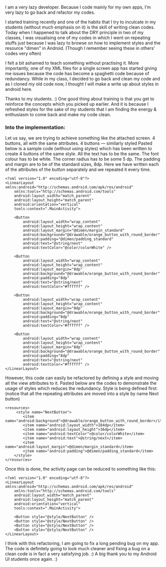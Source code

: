 I am a very lazy developer. Because I code mainly for my own apps, I’m very lazy to go back and refactor my codes.



I started training recently and one of the habits that I try to inculcate in my students (without much emphasis on it) is the skill of writing clean codes. Today when I happened to talk about the DRY principle in two of my classes, I was visualising one of my codes in which I went on repeating stuffs just because I was  lazy to browse on how to implement styles and the resource "dimen" in Android. (Though I remember seeing these in others’ codes very often)



I felt a bit ashamed to teach something without practising it. More importantly, one of my XML files for a single screen app has started giving me issues because the code has become a spaghetti code because of redundancy. While in my class, I decided to go back and clean my code and as I cloned my old code now, I thought I will make a write up about styles in android here.


Thanks to my students. :) One good thing about training is that you get to reinforce the concepts which you picked up earlier. And it is because I refreshed styles for the sake of my students that I am finding the energy & enthusiasm to come back and make my code clean.



### Into the implementation:
Let us say, we are trying to achieve something like the attached screen. 4 buttons, all with the same attributes. 4 buttons — similarly styled
Pasted below is a sample code (without using styles) which has been written to create 4 buttons of the same style. 
All the text has to be the same. The font colour has to be white. The corner radius has to be some 5 dp. 
The padding and margin are to be of the standard sizes, 8dp. Here we have written each of the attributes of the button separately and we repeated it every time.
```
<?xml version="1.0" encoding="utf-8"?>
<LinearLayout xmlns:android="http://schemas.android.com/apk/res/android"
    xmlns:tools="http://schemas.android.com/tools"
    android:layout_width="match_parent"
    android:layout_height="match_parent"
    android:orientation="vertical"
    tools:context=".MainActivity">

    <Button
        android:layout_width="wrap_content"
        android:layout_height="wrap_content"
        android:layout_margin="@dimen/margin_standard"
        android:background="@drawable/orange_button_with_round_border"
        android:padding="@dimen/padding_standard"
        android:text="@string/next"
        android:textColor="@color/colorWhite" />

    <Button
        android:layout_width="wrap_content"
        android:layout_height="wrap_content"
        android:layout_margin="8dp"
        android:background="@drawable/orange_button_with_round_border"
        android:padding="8dp"
        android:text="@string/next"
        android:textColor="#ffffff" />

    <Button
        android:layout_width="wrap_content"
        android:layout_height="wrap_content"
        android:layout_margin="8dp"
        android:background="@drawable/orange_button_with_round_border"
        android:padding="8dp"
        android:text="@string/next"
        android:textColor="#ffffff" />

    <Button
        android:layout_width="wrap_content"
        android:layout_height="wrap_content"
        android:layout_margin="8dp"
        android:background="@drawable/orange_button_with_round_border"
        android:padding="8dp"
        android:text="@string/next"
        android:textColor="#ffffff" />
</LinearLayout>
```

However, this code can easily be refactored by defining a style and moving all the view attributes to it. Pasted below are the codes to demonstrate the usage of styles which reduces the redundancy.
Style is being defined first: (notice that all the repeating attributes are moved into a style by name Next button)
```
<resources>
     <style name="NextButton">
        <item name="android:background">@drawable/orange_button_with_round_border</item>
        <item name="android:layout_width">184dp</item>
        <item name="android:layout_height">36dp</item>
        <item name="android:textColor">@color/colorWhite</item>
        <item name="android:text">@string/next</item>
        <item name="android:layout_margin">@dimen/margin_standard</item>
        <item name="android:padding">@dimen/padding_standard</item>
    </style>
</resources>
```

Once this is done, the activity page can be reduced to something like this:
```
<?xml version="1.0" encoding="utf-8"?>
<LinearLayout xmlns:android="http://schemas.android.com/apk/res/android"
    xmlns:tools="http://schemas.android.com/tools"
    android:layout_width="match_parent"
    android:layout_height="match_parent"
    android:orientation="vertical"
    tools:context=".MainActivity">

    <Button style="@style/NextButton" />
    <Button style="@style/NextButton" />
    <Button style="@style/NextButton" />
    <Button style="@style/NextButton" />
</LinearLayout>
```
I think with this refactoring, I am going to fix a long pending bug on my app. The code is definitely going to look much cleaner and fixing a bug on a clean code is in fact a very satisfying job. :)
A big thank you to my Android UI students once again. :)








